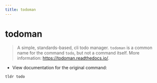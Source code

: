 ```yaml
---
title: todoman
---
```

# todoman

> A simple, standards-based, cli todo manager.
> `todoman` is a common name for the command `todo`, but not a command itself.
> More information: <https://todoman.readthedocs.io/>.

- View documentation for the original command:

`tldr todo`
